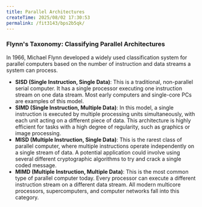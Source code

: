```yaml
---
title: Parallel Architectures
createTime: 2025/08/02 17:30:53
permalink: /fit3143/bps2b5qk/
---
```


### **Flynn's Taxonomy: Classifying Parallel Architectures**

In 1966, Michael Flynn developed a widely used classification system for parallel computers based on the number of instruction and data streams a system can process.

* **SISD (Single Instruction, Single Data)**: This is a traditional, non-parallel serial computer. It has a single processor executing one instruction stream on one data stream. Most early computers and single-core PCs are examples of this model.
* **SIMD (Single Instruction, Multiple Data)**: In this model, a single instruction is executed by multiple processing units simultaneously, with each unit acting on a different piece of data. This architecture is highly efficient for tasks with a high degree of regularity, such as graphics or image processing.
* **MISD (Multiple Instruction, Single Data)**: This is the rarest class of parallel computer, where multiple instructions operate independently on a single stream of data. A potential application could involve using several different cryptographic algorithms to try and crack a single coded message.
* **MIMD (Multiple Instruction, Multiple Data)**: This is the most common type of parallel computer today. Every processor can execute a different instruction stream on a different data stream. All modern multicore processors, supercomputers, and computer networks fall into this category.
